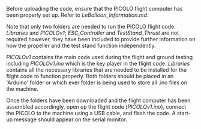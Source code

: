 Before uploading the code, ensure that the PICOLO flight computer has been properly set up. Refer to _LeBalloon_Information.md_.

Note that only two folders are needed to run the PICOLO flight code: _Libraries_ and _PICOLOv1_; _ESC_Controller_ and _TestStand_Thrust_ are not required however, they have been included to provide further information on how the propeller and the test stand function independently.

_PICOLOv1_ contains the main code used during the flight and ground testing including _PICOLOv1.ino_ which is the key player in the flight code. _Libraries_ contains all the necessary libraries that are needed to be installed for the flight code to function properly. Both folders should be placed in an 'Arduino' folder or which ever folder is being used to store all .ino files on the machine.

Once the folders have been downloaded and the flight computer has been assembled accordingly, open up the flight code (_PICOLOv1.ino_), connect the PICOLO to the machine using a USB cable, and flash the code. A start-up message should appear on the serial monitor.

